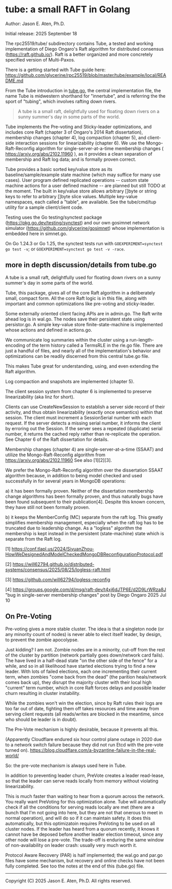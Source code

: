 tube: a small RAFT in Golang
====

Author: Jason E. Aten, Ph.D.

Initial release: 2025 September 18


The rpc25519/tube/ subdirectory contains Tube, 
a tested and working implementation of Diego Ongaro's Raft algorithm
for distributed consensus (https://raft.github.io/). 
Raft is a better organized and more concretely 
specified version of Multi-Paxos.

There is a getting started with Tube guide here:
https://github.com/glycerine/rpc25519/blob/master/tube/example/local/README.md

From the Tube introduction in [tube.go](https://github.com/glycerine/rpc25519/blob/master/tube/tube.go#L5), the central implementation file, the
name Tube is midwestern shorthand for "innertube",
and is referring the the sport of "tubing", which
involves rafting down rivers.

> A tube is a small raft, delightfully
> used for floating down rivers on a sunny
> summer's day in some parts of the world.

Tube implements the Pre-voting and 
Sticky-leader optimizations, and includes
core Raft (chapter 3 of Ongaro's 2014 Raft dissertation),
membership changes (chapter 4), log compaction (chapter 5),
and client-side interaction sessions for 
linearizability (chapter 6). We use the
Mongo-Raft-Reconfig algorithm for single-server-at-a-time
membership changes ( https://arxiv.org/abs/2102.11960 ),
as it provides a clean separation of membership
and Raft log data; and is formally proven correct.

Tube provides a basic sorted key/value store as its
baseline/sample/example state machine (which may suffice
for many use cases). User program defined replicated
operations -- custom state machine actions for
a user defined machine -- are
planned but still TODO at the moment. The built in
key/value store allows arbitrary []byte or string keys to
refer to arbitrary []byte slice values. Multiple
key-value namespaces, each called a "table", are
available. See the tube/cmd/tup utility for a 
sample client/client code.

Testing uses the Go testing/synctest package
(https://pkg.go.dev/testing/synctest) 
and our own gosimnet network simulator
(https://github.com/glycerine/gosimnet) whose
implementation is embedded here in simnet.go.

On Go 1.24.3 or Go 1.25, the synctest tests
run with `GOEXPERIMENT=synctest go test -v`;
or `GOEXPERIMENT=synctest go test -v -race`.

more in depth discussion/details from tube.go
--------------------

A tube is a small raft, delightfully
used for floating down rivers on a sunny
summer's day in some parts of the world.

Tube, this package, gives all of the core
Raft algorithm in a deliberately small,
compact form. All the core Raft logic
is in this file, along with important
and common optimizations like pre-voting
and sticky-leader.

Some externally oriented client facing
APIs are in admin.go. The Raft write ahead log
is in wal.go. The nodes save their persistent
state using persistor.go. A simple key-value
store finite-state-machine is implemented
whose actions and defined in actions.go.

We communicate log summaries within the cluster using
a run-length-encoding of the term history
called a TermsRLE in the rle.go file.
There are just a handful of files, and
nearly all of the implementation's behavior
and optimizations can be readily
discerned from this central tube.go file.

This makes Tube great for understanding,
using, and even extending the Raft algorithm.

Log compaction and snapshots are implemented (chapter 5).

The client session system from chapter 6 is
implemented to preserve linearizability
(aka linz for short).

Clients can use CreateNewSession to establish
a server side record of their activity, and thus obtain
linearizability (exactly once semantics) within
that session. The client must increment a
SessionSerial number with each request. If the
server detects a missing serial number, it informs
the client by erroring out the Session. If
the server sees a repeated (duplicate) serial number,
it returns the cached reply rather than
re-replicate the operation. See Chapter 6 of
the Raft dissertation for details.

Membership changes (chapter 4) are
single-server-at-a-time (SSAAT)
and utilize the Mongo-Raft-Reconfig algorithm
from https://arxiv.org/abs/2102.11960
See also [1][2][3].

We prefer the Mongo-Raft-Reconfig algorithm over the
dissertation SSAAT algorithm because, in
addition to being model checked and used
successfully in for several years in MongoDB operations:

a) it has been formally proven. Neither of the
dissertation membership change algorithms has been
formally proven, and thus naturally bugs have
been found subsequent to their publication[4].
Despite this known concern, they have still not been
formally proven.

b) it keeps the MemberConfig (MC) separate from
the raft log. This greatly simplifies membership
management, especially when the raft log has to be truncated
due to leadership change. As a "logless" algorithm
the membership is kept instead in the persistent
(state-machine) state which is separate
from the Raft log.

[1] https://conf.tlapl.us/2024/SiyuanZhou-HowWeDesignedAndModelCheckedMongoDBReconfigurationProtocol.pdf

[2] https://will62794.github.io/distributed-systems/consensus/2025/08/25/logless-raft.html

[3] https://github.com/will62794/logless-reconfig

[4] https://groups.google.com/d/msg/raft-dev/t4xj6dJTP6E/d2D9LrWRza8J
"bug in single-server membership changes" post by Diego Ongaro
2025 Jul 10


On Pre-Voting
-------------

Pre-voting gives a more stable cluster.
The idea is that a singleton node (or any
minority count of nodes) is never
able to elect itself leader, by design,
to prevent the zombie apocolypse.

Just kidding? I am not. Zombie nodes
are in a minority, cut-off from the rest of the
cluster by partition (network partially
goes down/network card fails).
The have lived in a half-dead state "on the other side of
the fence" for a while, and so
in all likelihood have started elections
trying to find a new leader. With lots
of failed elections, each one incrementing
their current term, when zombies
"come back from the dead" (the parition
heals/network comes back up), they
disrupt the majority cluster with their
local high "current" term number,
which in core Raft forces delays and
possible leader churn resulting
in cluster instability.

While the zombies won't win the election,
since by Raft rules their logs are too
far out of date, fighting them off
takes resources and time away from serving
client requests (all reads/writes are
blocked in the meantime, since who should
be leader is in doubt).

The Pre-Vote mechanism is highly desirable,
because it prevents all this.

(Apparently Cloudflare endured six hour
control plane outage in 2020 due to
a network switch failure because they
did not run Etcd with the pre-vote
turned on).
https://blog.cloudflare.com/a-byzantine-failure-in-the-real-world/

So: the pre-vote mechanism is always
used here in Tube.

In addition to preventing leader churn,
PreVote creates a leader read-lease, so
that the leader can serve reads locally from
memory without violating linearizability.

This is much faster than waiting to
hear from a quorum across the network.
You really want PreVoting for this
optimization alone. Tube will automatically
check if all the conditions for serving
reads locally are met (there are a bunch
that I'm not going into here, but they
are not that onerous to meet in normal
operation), and will do
so if it can maintain safety. It
does this automatically, but this optimizatoin
requires PreVoting to be used on
all cluster nodes. If the leader has
heard from a quorum recently, it knows
it cannot have be deposed before
another leader election timeout, since any
other node will lose a pre-vote. The
trade-off is enduring the same window of
non-availability on leader crash:
usually very much worth it.

Protocol Aware Recovery (PAR) is half implemented;
the wal.go and par.go files have some
mechanism, but recovery and online
checks have not been fully completed.
See too the notes at the end of this (tube.go) file.

------
Copyright (C) 2025 Jason E. Aten, Ph.D. All rights reserved.
